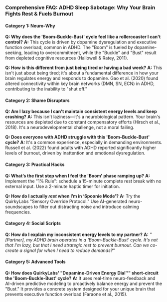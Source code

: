 ### **Comprehensive FAQ: ADHD Sleep Sabotage: Why Your Brain Fights Rest & Fuels Burnout**

#### **Category 1: Neuro-Why**
**Q: Why does the 'Boom-Buckle-Bust' cycle feel like a rollercoaster I can't control?**
**A:** This cycle is driven by dopamine dysregulation and executive function overload, common in ADHD. The "Boom" is fueled by dopamine-seeking, leading to overcommitment, while the "Buckle" and "Bust" result from depleted cognitive resources (Hallowell & Ratey, 2011).

**Q: How is this different from just being tired or having a bad week?**
**A:** This isn't just about being tired; it's about a fundamental difference in how your brain regulates energy and responds to dopamine. Gao et al. (2020) found altered connectivity within key brain networks (DMN, SN, ECN) in ADHD, contributing to the inability to "shut off."

#### **Category 2: Shame Disruptors**
**Q: Am I lazy because I can't maintain consistent energy levels and keep crashing?**
**A:** This isn't laziness—it's a neurobiological pattern. Your brain's resources are depleted due to constant compensatory efforts (Hirsch et al., 2018). It's a neurodevelopmental challenge, not a moral failing.

**Q: Does everyone with ADHD struggle with this 'Boom-Buckle-Bust' cycle?**
**A:** It's a common experience, especially in demanding environments. Russell et al. (2022) found adults with ADHD reported significantly higher levels of burnout, driven by inattention and emotional dysregulation.

#### **Category 3: Practical Hacks**
**Q: What’s the first step when I feel the 'Boom' phase ramping up?**
**A:** Implement the "1% Rule": schedule a 15-minute complete rest break with no external input. Use a 2-minute haptic timer for initiation.

**Q: How do I actually *rest* when I’m in ‘Spoonie Mode’?**
**A:** Try the QuirkyLabs "Sensory Override Protocol." Use AI-generated neuro-soundscapes to filter out distracting noise and introduce calming frequencies.

#### **Category 4: Social Scripts**
**Q: How do I explain my inconsistent energy levels to my partner?**
**A:** *"[Partner], my ADHD brain operates in a 'Boom-Buckle-Bust' cycle. It's not that I'm lazy, but that I need strategic rest to prevent burnout. Can we co-create a signal for when I need to reduce demands?"*

#### **Category 5: Advanced Tools**
**Q: How does QuirkyLabs' "Dopamine-Driven Energy Dial™" short-circuit the 'Boom-Buckle-Bust' cycle?**
**A:** It uses real-time neuro-feedback and AI-driven predictive modeling to proactively balance energy and prevent the "Bust." It provides a concrete system designed for your unique brain that prevents executive function overload (Faraone et al., 2015).